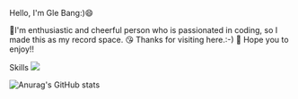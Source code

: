 
Hello, I'm Gle Bang:)😄


💪I'm enthusiastic and cheerful person who is passionated in coding, so I made this as my record space.
😘 Thanks for visiting here.:-)
🤩 Hope you to enjoy!!




Skills 
<img src="https://img.shields.io/badge/Instagram-#E4405F?style=flat-square&logo=Instagram&logoColor=pink"/>





![Anurag's GitHub stats](https://github-readme-stats.vercel.app/api?username=Gwithjoy&show_icons=true&theme=radical)
